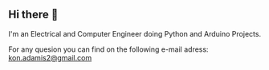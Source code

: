 ## Hi there 👋

I'm an Electrical and Computer Engineer doing Python and Arduino Projects.

For any quesion you can find on the following e-mail adress: kon.adamis2@gmail.com
